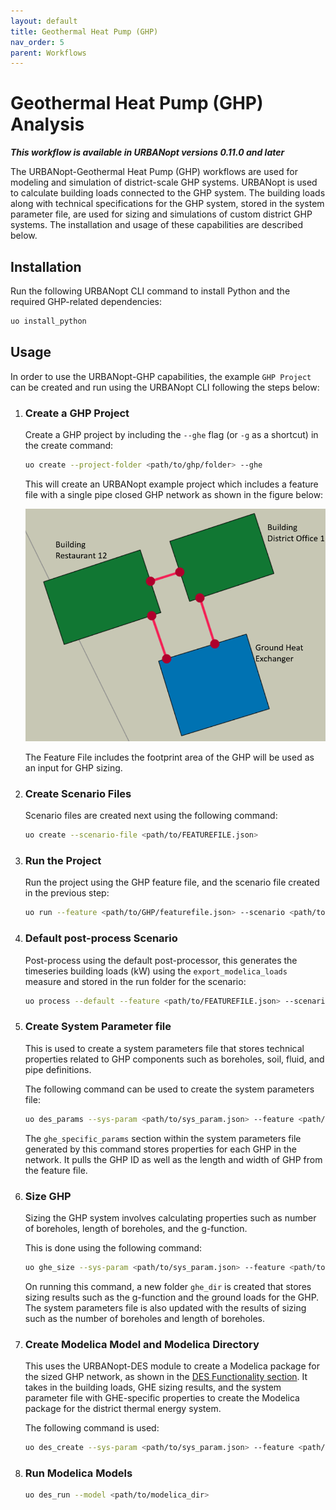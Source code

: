 ```yaml
---
layout: default
title: Geothermal Heat Pump (GHP)
nav_order: 5
parent: Workflows
---
```


# Geothermal Heat Pump (GHP) Analysis

**_This workflow is available in URBANopt versions 0.11.0 and later_**

The URBANopt-Geothermal Heat Pump (GHP) workflows are used for modeling and simulation of district-scale GHP systems.  URBANopt is used to calculate building loads connected to the GHP system. The building loads along with technical specifications  for the GHP system, stored in the system parameter file, are used for sizing and simulations of custom district GHP systems. The installation and usage of these capabilities are described below.

## Installation

Run the following URBANopt CLI command to install Python and the required GHP-related dependencies:

```bash
uo install_python
```

## Usage

In order to use the URBANopt-GHP capabilities, the example `GHP Project` can be created and run using the URBANopt CLI following the steps below:

1. ### Create a GHP Project

	Create a GHP project by including the `--ghe` flag (or `-g` as a shortcut) in the create command:

	```bash
	uo create --project-folder <path/to/ghp/folder> --ghe
	```

	This will create an URBANopt example project which includes a feature file with a single pipe closed GHP network as shown in the figure below:

	![ghp2](../../doc_files/ghp2.PNG)

	The Feature File includes the footprint area of the GHP will be used as an input for GHP sizing.


2. ### Create Scenario Files

	Scenario files are created next using the following command:

	```bash
	uo create --scenario-file <path/to/FEATUREFILE.json>
	```

3. ### Run the Project

	Run the project using the GHP feature file, and the scenario file created in the previous step:

	```bash
	uo run --feature <path/to/GHP/featurefile.json> --scenario <path/to/SCENARIOFILE.csv>
	```

4. ### Default post-process Scenario

	Post-process using the default post-processor, this generates the timeseries building loads (kW) using the `export_modelica_loads` measure and stored in the run folder for the scenario:

	```bash
	uo process --default --feature <path/to/FEATUREFILE.json> --scenario <path/to/SCENARIOFILE.csv>
	```

5. ### Create System Parameter file

	This is used to create a system parameters file that stores technical properties related to GHP components such as boreholes, soil, fluid, and pipe definitions.

	The following command can be used to create the system parameters file:

	```bash
	uo des_params --sys-param <path/to/sys_param.json> --feature <path/to/FEATUREFILE.json> --scenario <path/to/SCENARIOFILE.csv> --ghe
	```

	The `ghe_specific_params` section within the system parameters file generated by this command stores properties for each GHP in the network. It pulls the GHP ID as well as the length and width of GHP from the feature file.

6. ### Size GHP

	Sizing the GHP system involves calculating properties such as number of boreholes, length of boreholes, and the g-function.

	This is done using the following command:


	```bash
	uo ghe_size --sys-param <path/to/sys_param.json> --feature <path/to/FEATUREFILE.json> --scenario <path/to/SCENARIOFILE.csv>
	```

	On running this command, a new folder `ghe_dir` is created that stores sizing results such as the g-function and the ground loads for the GHP. The system parameters file is also updated with the results of sizing such as the number of boreholes and length of boreholes.

7. ### Create Modelica Model and Modelica Directory

	This uses the URBANopt-DES module to create a Modelica package for the sized GHP network, as shown in the [DES Functionality section](../../getting_started/getting_started). It takes in the building loads, GHE sizing results, and the system parameter file with GHE-specific properties to create the Modelica package for the district thermal energy system.

	The following command is used:

	```bash
	uo des_create --sys-param <path/to/sys_param.json> --feature <path/to/FEATUREFILE.json> --des-name <path/to/example_modelica_project>
	```

8. ### Run Modelica Models

	```bash
	uo des_run --model <path/to/modelica_dir>
	```
